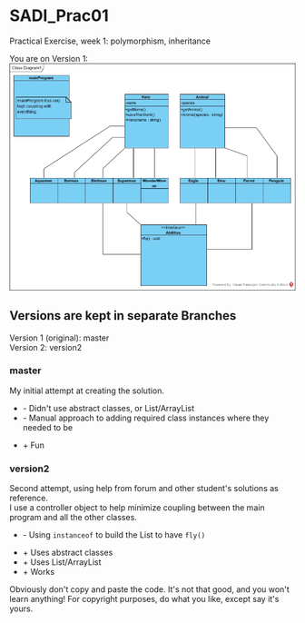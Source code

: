 # SADI_Prac01
Practical Exercise, week 1: polymorphism, inheritance

You are on Version 1:
![class diagram](https://github.com/Max-Hollywood/SADI_Prac01/blob/version2/Class%20Diagram1.jpg "Class Diagram")

## Versions are kept in separate Branches
Version 1 (original): master<br/>
Version 2: version2

### master
My initial attempt at creating the solution.
- \- Didn't use abstract classes, or List/ArrayList
- \- Manual approach to adding required class instances where they needed to be
+ \+ Fun

### version2
Second attempt, using help from forum and other student's solutions as reference.<br/>
I use a controller object to help minimize coupling between the main program and all the other classes.
- \- Using `instanceof` to build the List to have `fly()`
+ \+ Uses abstract classes
+ \+ Uses List/ArrayList
+ \+ Works

Obviously don't copy and paste the code.  It's not that good, and you won't learn anything!  For copyright purposes, do what you like, except say it's yours.

